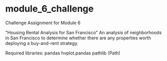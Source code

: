 # module_6_challenge
Challenge Assignment for Module 6

"Housing Rental Analysis for San Francisco"
An analysis of neighborhoods in San Francisco to determine whether there are any properties worth deploying a buy-and-rent strategy.

Required libraries:
pandas
hvplot.pandas
pathlib (Path)

